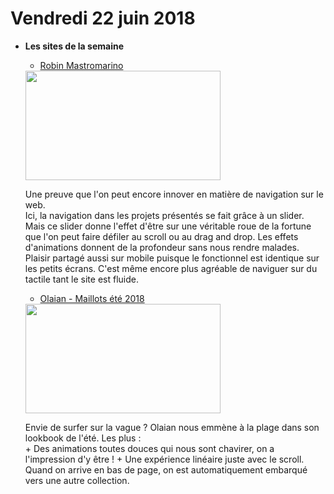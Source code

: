 Vendredi 22 juin 2018
===========================

- **Les sites de la semaine**
    + [Robin Mastromarino](http://robinmastromarino.com/)
      
    <img src="http://robinmastromarino.com/static-736bc7b73b35221cf1fe147fd8e01054/images/share-facebook.jpg" width="312" height="175" border="0">
    
    Une preuve que l'on peut encore innover en matière de navigation sur le web.   
    Ici, la navigation dans les projets présentés se fait grâce à un slider. Mais ce slider donne l'effet d'être sur une véritable roue de la fortune que l'on peut faire défiler au scroll ou au drag and drop. Les effets d'animations donnent de la profondeur sans nous rendre malades.  
    Plaisir partagé aussi sur mobile puisque le fonctionnel est identique sur les petits écrans. C'est même encore plus agréable de naviguer sur du tactile tant le site est fluide.

    + [Olaian - Maillots été 2018](http://lookbook-olaian.fr/)
    
    <img src="http://lookbook-olaian.fr/assets/img/others/share.jpg" width="312" height="175" border="0">
    
    Envie de surfer sur la vague ? Olaian nous emmène à la plage dans son lookbook de l'été. 
    Les plus :   
        + Des animations toutes douces qui nous sont chavirer, on a l'impression d'y être !
        + Une expérience linéaire juste avec le scroll. Quand on arrive en bas de page, on est automatiquement embarqué vers une autre collection.

